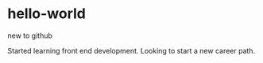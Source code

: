 # hello-world
new to github

Started learning front end development.  Looking to start a new career path.

